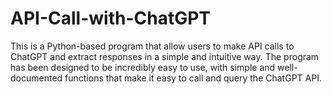 # API-Call-with-ChatGPT
This is a Python-based program that allow users to make API calls to ChatGPT and extract responses in a simple and intuitive way. The program has been designed to be incredibly easy to use, with simple and well-documented functions that make it easy to call and query the ChatGPT API.
